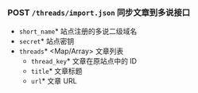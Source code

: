 ### POST `/threads/import.json` 同步文章到多说接口
  - `short_name`* <String> 站点注册的多说二级域名
  - `secret`* <String> 站点密钥
  - `threads`* <Map/Array> 文章列表
    - `thread_key`* <String> 文章在原站点中的 ID
    - `title`* <String> 文章标题
    - `url`* <String> 文章 URL
